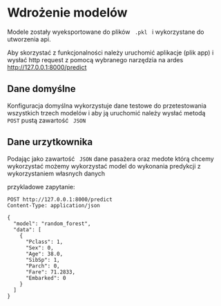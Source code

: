 # Wdrożenie modelów

Modele zostały wyeksportowane do plików <code> .pkl </code> i wykorzystane do utworzenia api.

Aby skorzystać z funkcjonalności należy uruchomić aplikacje (plik app) i wysłać http request z pomocą wybranego narzędzia na ardes http://127.0.0.1:8000/predict

## Dane domyślne 

Konfiguracja domyślna wykorzystuje dane testowe do przetestowania wszystkich trzech modelów i aby ją uruchomić należy wysłać metodą <code> POST</code> pustą zawartość <code> JSON </code>

## Dane urzytkownika

Podając jako zawartość <code> JSON</code> dane pasażera oraz medote którą chcemy wykorzystać możemy wykorzystać model do wykonania predykcji z wykorzystaniem własnych danych

przykladowe zapytanie:

    POST http://127.0.0.1:8000/predict
    Content-Type: application/json
    
    {
      "model": "random_forest",
      "data": [
        {
          "Pclass": 1,
          "Sex": 0,
          "Age": 38.0,
          "SibSp": 1,
          "Parch": 0,
          "Fare": 71.2833,
          "Embarked": 0
        }
      ]
    }